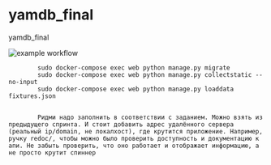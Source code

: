 # yamdb_final
yamdb_final

![example workflow](https://github.com/2artem/yamdb_final/actions/workflows/yamdb_workflow.yml/badge.svg)

            sudo docker-compose exec web python manage.py migrate
            sudo docker-compose exec web python manage.py collectstatic --no-input
            sudo docker-compose exec web python manage.py loaddata fixtures.json
            
            
            Ридми надо заполнить в соответствии с заданием. Можно взять из предыдущего спринта. И стоит добавить адрес удалённого сервера (реальный ip/domain, не локалхост), где крутится приложение. Например, ручку redoc/, чтобы можно было проверить доступность и документацию к апи. Не забыть проверить, что оно работает и отображает информацию, а не просто крутит спиннер
